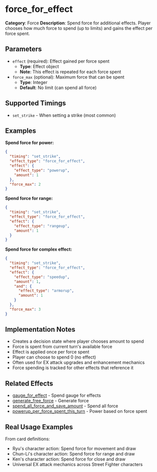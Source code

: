 # force_for_effect

**Category**: Force
**Description**: Spend force for additional effects. Player chooses how much force to spend (up to limits) and gains the effect per force spent.

## Parameters

- `effect` (required): Effect gained per force spent
  - **Type**: Effect object
  - **Note**: This effect is repeated for each force spent
- `force_max` (optional): Maximum force that can be spent
  - **Type**: Integer
  - **Default**: No limit (can spend all force)

## Supported Timings

- `set_strike` - When setting a strike (most common)

## Examples

**Spend force for power:**
```json
{
  "timing": "set_strike",
  "effect_type": "force_for_effect",
  "effect": {
    "effect_type": "powerup",
    "amount": 1
  },
  "force_max": 2
}
```

**Spend force for range:**
```json
{
  "timing": "set_strike",
  "effect_type": "force_for_effect",
  "effect": {
    "effect_type": "rangeup",
    "amount": 1
  }
}
```

**Spend force for complex effect:**
```json
{
  "timing": "set_strike",
  "effect_type": "force_for_effect",
  "effect": {
    "effect_type": "speedup",
    "amount": 1,
    "and": {
      "effect_type": "armorup",
      "amount": 1
    }
  },
  "force_max": 3
}
```

## Implementation Notes

- Creates a decision state where player chooses amount to spend
- Force is spent from current turn's available force
- Effect is applied once per force spent
- Player can choose to spend 0 (no effect)
- Often used for EX attack upgrades and enhancement mechanics
- Force spending is tracked for other effects that reference it

## Related Effects

- [gauge_for_effect](gauge_for_effect.md) - Spend gauge for effects
- [generate_free_force](generate_free_force.md) - Generate force
- [spend_all_force_and_save_amount](spend_all_force_and_save_amount.md) - Spend all force
- [powerup_per_force_spent_this_turn](../stats/powerup_per_force_spent_this_turn.md) - Power based on force spent

## Real Usage Examples

From card definitions:
- Ryu's character action: Spend force for movement and draw
- Chun-Li's character action: Spend force for range and draw
- Ken's character action: Spend force for close and draw
- Universal EX attack mechanics across Street Fighter characters